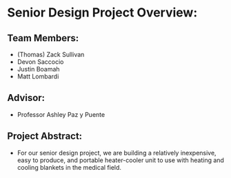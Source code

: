 # Senior Design Project Overview:

## Team Members:

* (Thomas) Zack Sullivan
* Devon Saccocio
* Justin Boamah
* Matt Lombardi

## Advisor:

* Professor Ashley Paz y Puente

## Project Abstract:

* For our senior design project, we are building a relatively inexpensive, easy to produce, and portable heater-cooler unit to use with heating and cooling blankets in the medical field.
